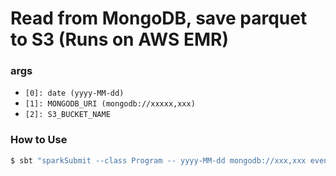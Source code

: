 # Read from MongoDB, save parquet to S3 (Runs on AWS EMR)

### args
- `[0]: date (yyyy-MM-dd)`
- `[1]: MONGODB_URI (mongodb://xxxxx,xxx)`
- `[2]: S3_BUCKET_NAME`

### How to Use
```bash
$ sbt "sparkSubmit --class Program -- yyyy-MM-dd mongodb://xxx,xxx event-log-storage"
```
